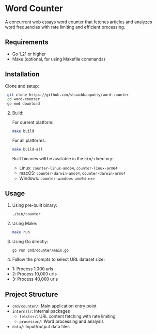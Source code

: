 # Word Counter

A concurrent web essays word counter that fetches articles and analyzes word frequencies with rate limiting and efficient processing.

## Requirements

- Go 1.21 or higher
- Make (optional, for using Makefile commands)

## Installation

Clone and setup:

```bash
 git clone https://github.com/shuaibbapputty/word-counter
 cd word-counter
 go mod download
```

2. Build:
   
   For current platform:
   ```bash
   make build
   ```
   
   For all platforms:
   ```bash
   make build-all
   ```

   Built binaries will be available in the `bin/` directory:
   - Linux: `counter-linux-amd64`, `counter-linux-arm64`
   - macOS: `counter-darwin-amd64`, `counter-darwin-arm64`
   - Windows: `counter-windows-amd64.exe`

## Usage

1. Using pre-built binary:
   ```bash
   ./bin/counter
   ```

2. Using Make:
   ```bash
   make run
   ```

3. Using Go directly:
   ```bash
   go run cmd/counter/main.go
   ```

2. Follow the prompts to select URL dataset size:

- 1: Process 1,000 urls
- 2: Process 10,000 urls
- 3: Process 40,000 urls

## Project Structure

- `cmd/counter/`: Main application entry point
- `internal/`: Internal packages
  - `fetcher/`: URL content fetching with rate limiting
  - `processor/`: Word processing and analysis
- `data/`: Input/output data files
